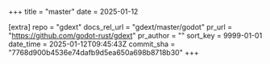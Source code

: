 +++
title = "master"
date = 2025-01-12

[extra]
repo = "gdext"
docs_rel_url = "gdext/master/godot"
pr_url = "https://github.com/godot-rust/gdext"
pr_author = ""
sort_key = 9999-01-01
date_time = 2025-01-12T09:45:43Z
commit_sha = "7768d900b4536e74dafb9d5ea650a698b8718b30"
+++


